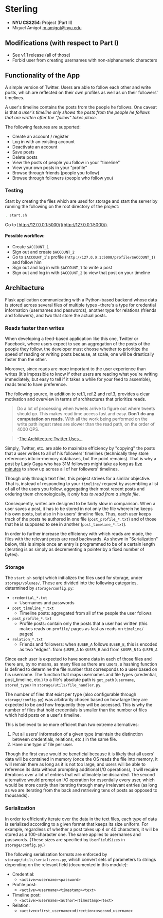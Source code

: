 Sterling
========

- **NYU CS3254**: Project (Part II)
- Miguel Amigot [m.amigot@nyu.edu](m.amigot@nyu.edu)

## Modifications (with respect to Part I)
- See v1.1 release (all of those)
- Forbid user from creating usernames with non-alphanumeric characters

## Functionality of the App
A simple version of Twitter. Users are able to follow each other and write posts, which are reflected on their own profiles as well as on their followers' timelines.

A user's timeline contains the posts from the people he follows. One caveat is that _a user's timeline only shows the posts from the people he follows that are written after the "follow" takes place._

The following features are supported:
- Create an account / register
- Log in with an existing account
- Deactivate an account
- Save posts
- Delete posts
- View the posts of people you follow in your "timeline"
- View your own posts in your "profile"
- Browse through friends (people you follow)
- Browse through followers (people who follow you)

### Testing
Start by creating the files which are used for storage and start the server by running the following on the root directory of the project:

```bash
. start.sh
```

Go to [http://127.0.0.1:5000/](http://127.0.0.1:5000/).

#### Possible workflow:
- Create `$ACCOUNT_1`
- Sign out and create `$ACCOUNT_2`
- Go to `$ACCOUNT_1`'s profile (`http://127.0.0.1:5000/profile/$ACCOUNT_1`) and follow him
- Sign out and log in with `$ACCOUNT_1` to write a post
- Sign out and log in with `$ACCOUNT_2` to view that post on your timeline

## Architecture
Flask application communicating with a Python-based backend whose data is stored across several files of multiple types –there's a type for credential information (usernames and passwords), another type for relations (friends and followers), and two that store the actual posts.

### Reads faster than writes
When developing a feed-based application like this one, Twitter or Facebook,  where users expect to see an aggregation of the posts of the people they follow, the developer must choose whether to prioritize the speed of reading or writing posts because, at scale, one will be drastically faster than the other.

Moreover, since reads are more important to the user experience than writes (it's impossible to know if other users are reading what you're writing immediately, but easy to tell if it takes a while for your feed to assemble), reads tend to have preference.

The following source, in addition to [ref.1](http://dl.acm.org/citation.cfm?id=1807257), [ref.2](http://www.slideshare.net/nkallen/q-con-3770885/) and [ref.3](https://news.ycombinator.com/item?id=6007650), provides a clear motivation and overview in terms of architectures that prioritize reads.

> Do a lot of processing when tweets arrive to figure out where tweets should go. This makes read time access fast and easy. **Don’t do any computation on reads.** With all the work being performed on the write path ingest rates are slower than the read path, on the order of 4000 QPS.

> -[The Architecture Twitter Uses...](http://highscalability.com/blog/2013/7/8/the-architecture-twitter-uses-to-deal-with-150m-active-users.html)

Simply, Twitter, etc. are able to maximize efficiency by "copying" the posts that a user writes to all of his followers' timelines (technically they store references into in-memory databases, but the point remains). That is why a post by Lady Gaga who has 31M followers might take as long as [five minutes](http://highscalability.com/blog/2013/7/8/the-architecture-twitter-uses-to-deal-with-150m-active-users.html) to show up across all of her followers' timelines.

Though only through text files, this project strives for a similar objective. That is, instead of responding to your `timeline/` request by assembling a list of all of the users you follow, aggregating their most recent posts and ordering them chronologically, it _only has to read from a single file_.

Consequently, writes are designed to be fairly slow in comparison. When a user saves a post, it has to be stored in not only the file wherein he keeps his own posts, but also in his users' timeline files. Thus, each user keeps track of the posts he authored in one file (`post_profile_*.txt`) and of those that he is supposed to see in another (`post_timeline_*.txt`).

In order to further increase the efficiency with which reads are made, the files with the relevant posts are read backwards. As shown in "Serialization" below, this is simple once an entry is programmed to be of a certain length (iterating is as simply as decrementing a pointer by a fixed number of bytes).

### Storage
The `start.sh` script which initializes the files used for storage, under `storage/volumes/`. These are divided into the following categories, determined by `storage/config.py`:

- `credential_*.txt`
  - Usernames and passwords
- `post_timeline_*.txt`
  - Timeline posts: aggregated from all of the people the user follows
- `post_profile_*.txt`
  - Profile posts: contain only the posts that a user has written (this makes reads on `profile/` pages as fast as reads on `timeline/` pages)
- `relation_*.txt`
  - Friends and followers: when `$USER_A` follows `$USER_B`, this is encoded as two "edges": from `$USER_A` to `$USER_B` and from `$USER_B` to `$USER_A`

Since each user is expected to have some data in each of those files and there are, by no means, as many files as there are users, a hashing function is defined to determine the file number that corresponds to a user based on his username. The function that maps usernames and file types (credential, post_timeline, etc.) to a file's absolute path is `get_path(username, stored_type)` in `storage/utils/file_handler.py`.

The number of files that exist per type (also configurable through `storage/config.py`) was arbitrarily chosen based on how large they are expected to be and how frequently they will be accessed. This is why the number of files that hold credentials is smaller than the number of files which hold posts on a user's timeline.

This is believed to be more efficient than two extreme alternatives:
1. Put all users' information of a given type (maintain the distinction between credentials, relations, etc.) in the same file.
2. Have one type of file per user.

Though the first case would be beneficial because it is likely that all users' data will be contained in memory (once the OS reads the file into memory, it will remain there as long as it is not too large, and users will be able to reference its data without prompting additional I/O operations), it will require iterations over a lot of entries that will ultimately be discarded. The second alternative would prompt an I/O operation for essentially every user, which would be more costly than iterating through many irrelevant entries (as long as we are iterating from the back and retrieving tens of posts as opposed to thousands).

### Serialization
In order to efficiently iterate over the data in the text files, each type of data is serialized according to a given format that keeps its size uniform. For example, regardless of whether a post takes up 4 or 40 characters, it will be stored as a 100-character one. The same applies to usernames and passwords. (These sizes are specified by `UserFieldSizes` in `storage/config.py`.)

The following serialization formats are enforced by `storage/utils/serializers.py`, which convert sets of parameters to strings depending on the relevant field (documented in this module):

- Credential:
  - `<active><username><password>`
- Profile post:
  - `<active><username><timestamp><text>`
- Timeline post:
  - `<active><username><author><timestamp><text>`
- Relation:
  - `<active><first_username><direction><second_username>`
